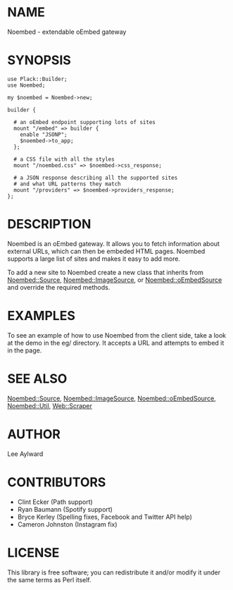 # NAME

Noembed - extendable oEmbed gateway

# SYNOPSIS

    use Plack::Builder;
    use Noembed;

    my $noembed = Noembed->new;

    builder {

      # an oEmbed endpoint supporting lots of sites
      mount "/embed" => builder {
        enable "JSONP";
        $noembed->to_app;
      };

      # a CSS file with all the styles
      mount "/noembed.css" => $noembed->css_response;

      # a JSON response describing all the supported sites
      # and what URL patterns they match
      mount "/providers" => $noembed->providers_response;
    };

# DESCRIPTION

Noembed is an oEmbed gateway. It allows you to fetch information
about external URLs, which can then be embeded HTML pages. Noembed
supports a large list of sites and makes it easy to add more.

To add a new site to Noembed create a new class that inherits from
[Noembed::Source](http://search.cpan.org/perldoc?Noembed::Source), [Noembed::ImageSource](http://search.cpan.org/perldoc?Noembed::ImageSource), or [Noembed::oEmbedSource](http://search.cpan.org/perldoc?Noembed::oEmbedSource)
and override the required methods.

# EXAMPLES

To see an example of how to use Noembed from the client side, take
a look at the demo in the eg/ directory. It accepts a URL and
attempts to embed it in the page.

# SEE ALSO

[Noembed::Source](http://search.cpan.org/perldoc?Noembed::Source), [Noembed::ImageSource](http://search.cpan.org/perldoc?Noembed::ImageSource), [Noembed::oEmbedSource](http://search.cpan.org/perldoc?Noembed::oEmbedSource),
[Noembed::Util](http://search.cpan.org/perldoc?Noembed::Util), [Web::Scraper](http://search.cpan.org/perldoc?Web::Scraper)

# AUTHOR

Lee Aylward

# CONTRIBUTORS

- Clint Ecker (Path support)
- Ryan Baumann (Spotify support)
- Bryce Kerley (Spelling fixes, Facebook and Twitter API help)
- Cameron Johnston (Instagram fix)

# LICENSE

This library is free software; you can redistribute it and/or modify
it under the same terms as Perl itself.
